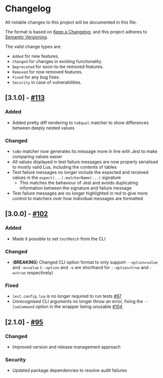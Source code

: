 # Changelog

All notable changes to this project will be documented in this file.

The format is based on [Keep a Changelog](https://keepachangelog.com/en/1.0.0/),
and this project adheres to [Semantic Versioning](https://semver.org/spec/v2.0.0.html).

The valid change types are:

-   `Added` for new features.
-   `Changed` for changes in existing functionality.
-   `Deprecated` for soon-to-be removed features.
-   `Removed` for now removed features.
-   `Fixed` for any bug fixes.
-   `Security` in case of vulnerabilities.

## [3.1.0] - [#113](https://github.com/TAServers/lest/pull/113)

### Added

-   Added pretty diff rendering to `toEqual` matcher to show differences between deeply nested values

### Changed

-   `toBe` matcher now generates its message more in line with Jest to make comparing values easier
-   All values displayed in test failure messages are now properly serialised to mostly valid Lua, including the contents of tables
-   Test failure messages no longer include the expected and received values in the `expect(...).matcherName(...)` signature
    -   This matches the behaviour of Jest and avoids duplicating information between the signature and failure message
-   Test failure messages are no longer highlighted in red to give more control to matchers over how individual messages are formatted

## [3.0.0] - [#102](https://github.com/TAServers/lest/issues/102)

### Added

-   Made it possible to set `testMatch` from the CLI

### Changed

-   (**BREAKING**) Changed CLI option format to only support `--option=value` and `-o=value` (`--option` and `-o` are shorthand for `--option=true` and `-o=true` respectively)

### Fixed

-   `lest.config.lua` is no longer required to run tests [#97](https://github.com/TAServers/lest/issues/97)
-   Unrecognised CLI arguments no longer throw an error, fixing the `--luaCommand` option in the wrapper being unusable [#104](https://github.com/TAServers/lest/issues/104)

## [2.1.0] - [#95](https://github.com/TAServers/lest/issues/95)

### Changed

-   Improved version and release management approach

### Security

-   Updated package dependencies to resolve audit failures
